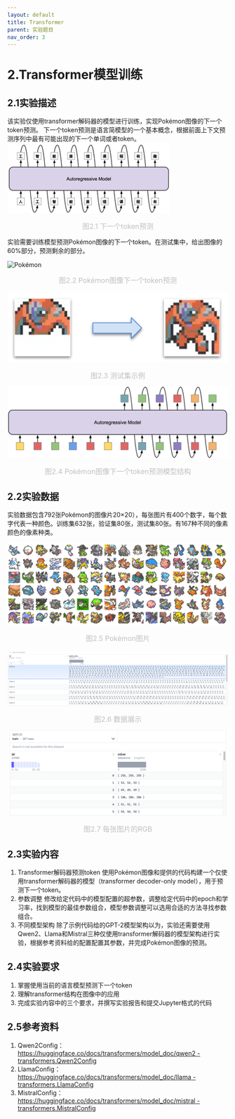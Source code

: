 ```yaml
---
layout: default
title: Transformer
parent: 实验题目
nav_order: 3
---
```

# 2.Transformer模型训练
## 2.1实验描述
  该实验仅使用transformer解码器的模型进行训练，实现Pokémon图像的下一个token预测。
  下一个token预测是语言简模型的一个基本概念，根据前面上下文预测序列中最有可能出现的下一个单词或者token。
![NextToken](images/Transformer/NextToken.png)

<center style="font-size:16px;color:#C0C0C0;">图2.1 下一个token预测</center> 

实验需要训练模型预测Pokémon图像的下一个token。在测试集中，给出图像的60%部分，预测剩余的部分。

![Pokémon](images/Transformer/Pokémon.png)

<center style="font-size:16px;color:#C0C0C0;">图2.2 Pokémon图像下一个token预测</center>

![TestExample](images/Transformer/TestExample.png)

<center style="font-size:16px;color:#C0C0C0;">图2.3 测试集示例</center>

![ToNextToken](images/Transformer/ToNextToken.png)

<center style="font-size:16px;color:#C0C0C0;">图2.4 Pokémon图像下一个token预测模型结构</center>

## 2.2实验数据

  实验数据包含792张Pokémon的图像片20×20），每张图片有400个数字，每个数字代表一种颜色。训练集632张，验证集80张，测试集80张。有167种不同的像素颜色的像素种类。

![PokemonImages](images/Transformer/PokemonImages.png)

<center style="font-size:16px;color:#C0C0C0;">图2.5 Pokémon图片</center>

![Data](images/Transformer/Data.png)

<center style="font-size:16px;color:#C0C0C0;">图2.6 数据展示</center>

![RGB](images/Transformer/RGB.png)

<center style="font-size:16px;color:#C0C0C0;">图2.7 每张图片的RGB</center>

## 2.3实验内容

1.	Transformer解码器预测token
使用Pokémon图像和提供的代码构建一个仅使用transformer解码器的模型（transformer decoder-only model），用于预测下一个token。
2.	参数调整
修改给定代码中的模型配置的超参数，调整给定代码中的epoch和学习率，找到模型的最佳参数组合，模型参数调整可以选用合适的方法寻找参数组合。
3.	不同模型架构
除了示例代码给的GPT-2模型架构以为，实验还需要使用Qwen2、Llama和Mistral三种仅使用transformer解码器的模型架构进行实验，根据参考资料给的配置配置其参数，并完成Pokémon图像的预测。

## 2.4实验要求
1.	掌握使用当前的语言模型预测下一个token
2.	理解transformer结构在图像中的应用
3.	完成实验内容中的三个要求，并撰写实验报告和提交Jupyter格式的代码

## 2.5参考资料
1.	Qwen2Config：[https://huggingface.co/docs/transformers/model_doc/qwen2 - transformers.Qwen2Config](https://huggingface.co/docs/transformers/model_doc/qwen2#transformers.Qwen2Config)
2.	LlamaConfig：[https://huggingface.co/docs/transformers/model_doc/llama - transformers.LlamaConfig](https://huggingface.co/docs/transformers/model_doc/llama#transformers.LlamaConfig)
3.	MistralConfig：[https://huggingface.co/docs/transformers/model_doc/mistral - transformers.MistralConfig](https://huggingface.co/docs/transformers/model_doc/llama#transformers.LlamaConfig)





  

  

